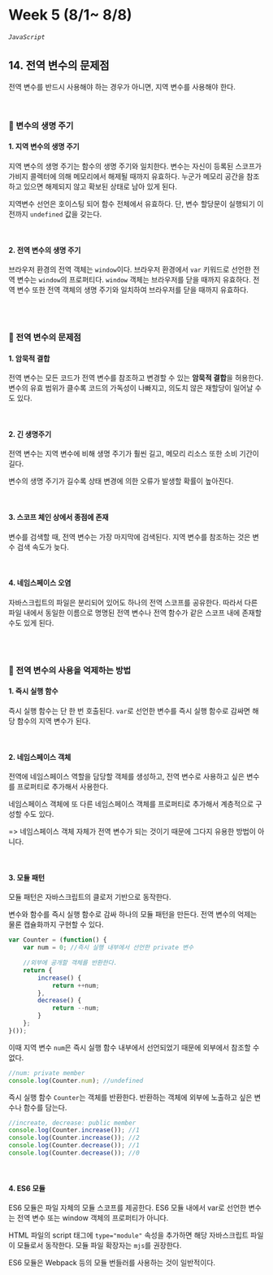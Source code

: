 # Week 5 (8/1~ 8/8)
###### `JavaScript`

## 14. 전역 변수의 문제점

전역 변수를 반드시 사용해야 하는 경우가 아니면, 지역 변수를 사용해야 한다.



<br/>

### 📌 변수의 생명 주기


#### 1. 지역 변수의 생명 주기

지역 변수의 생명 주기는 함수의 생명 주기와 일치한다.
변수는 자신이 등록된 스코프가 가비지 콜렉터에 의해 메모리에서 해제될 때까지 유효하다.
누군가 메모리 공간을 참조하고 있으면 해제되지 않고 확보된 상태로 남아 있게 된다.

지역변수 선언은 호이스팅 되어 함수 전체에서 유효하다.
단, 변수 할당문이 실행되기 이전까지 `undefined` 값을 갖는다.

<br/>

#### 2. 전역 변수의 생명 주기

브라우저 환경의 전역 객체는 `window`이다.
브라우저 환경에서 `var` 키워드로 선언한 전역 변수는 `window`의 프로퍼티다.
`window` 객체는 브라우저를 닫을 때까지 유효하다.
전역 변수 또한 전역 객체의 생명 주기와 일치하여 브라우저를 닫을 때까지 유효하다.


<br/>
<br/>

### 📌 전역 변수의 문제점

#### 1. 암묵적 결합

전역 변수는 모든 코드가 전역 변수를 참조하고 변경할 수 있는 **암묵적 결합**을 허용한다.
변수의 유효 범위가 클수록 코드의 가독성이 나빠지고,
의도치 않은 재할당이 일어날 수도 있다.


<br/>

#### 2. 긴 생명주기
전역 변수는 지역 변수에 비해 생명 주기가 훨씬 길고, 메모리 리소스 또한 소비 기간이 길다.

변수의 생명 주기가 길수록 상태 변경에 의한 오류가 발생할 확률이 높아진다.

<br/>


#### 3. 스코프 체인 상에서 종점에 존재

변수를 검색할 때, 전역 변수는 가장 마지막에 검색된다.
지역 변수를 참조하는 것은 변수 검색 속도가 늦다.


<br/>


#### 4. 네임스페이스 오염

자바스크립트의 파일은 분리되어 있어도 하나의 전역 스코프를 공유한다.
따라서 다른 파일 내에서 동일한 이름으로 명명된 전역 변수나 전역 함수가 같은 스코프 내에 존재할 수도 있게 된다.


<br/>
<br/>

### 📌 전역 변수의 사용을 억제하는 방법

#### 1. 즉시 실행 함수

즉시 실행 함수는 단 한 번 호출된다.
`var`로 선언한 변수를 즉시 실행 함수로 감싸면 해당 함수의 지역 변수가 된다.


<br/>

#### 2. 네임스페이스 객체

전역에 네임스페이스 역할을 담당할 객체를 생성하고,
전역 변수로 사용하고 싶은 변수를 프로퍼티로 추가해서 사용한다.

네임스페이스 객체에 또 다른 네임스페이스 객체를 프로퍼티로 추가해서
계층적으로 구성할 수도 있다.

=> 네임스페이스 객체 자체가 전역 변수가 되는 것이기 때문에 그다지 유용한 방법이 아니다.


<br/>

#### 3. 모듈 패턴

모듈 패턴은 자바스크립트의 클로저 기반으로 동작한다.

변수와 함수를 즉시 실행 함수로 감싸 하나의 모듈 패턴을 만든다.
전역 변수의 억제는 물론 캡슐화까지 구현할 수 있다.

```jsx
var Counter = (function() {
	var num = 0; //즉시 실행 내부에서 선언한 private 변수
	
	//외부에 공개할 객체를 반환한다.
	return {
		increase() {
			return ++num;
		},
 		decrease() {
			return --num;
		}
	};
}());
```
이때 지역 변수 `num`은 즉시 실행 함수 내부에서 선언되었기 때문에 외부에서 참조할 수 없다.

```jsx
//num: private member
console.log(Counter.num); //undefined
```
즉시 실행 함수 `Counter`는 객체를 반환한다.
반환하는 객체에 외부에 노출하고 싶은 변수나 함수를 담는다.

```jsx
//increate, decrease: public member
console.log(Counter.increase()); //1
console.log(Counter.increase()); //2
console.log(Counter.decrease()); //1
console.log(Counter.decrease()); //0
```

<br/>

#### 4. ES6 모듈


ES6 모듈은 파일 자체의 모듈 스코프를 제공한다.
ES6 모듈 내에서 var로 선언한 변수는 전역 변수 또는 window 객체의 프로퍼티가 아니다.

HTML 파일의 script 태그에 `type="module"` 속성을 추가하면 해당 자바스크립트 파일이 모듈로서 동작한다.
모듈 파일 확장자는 `mjs`를 권장한다.

ES6 모듈은 Webpack 등의 모듈 번들러를 사용하는 것이 일반적이다.